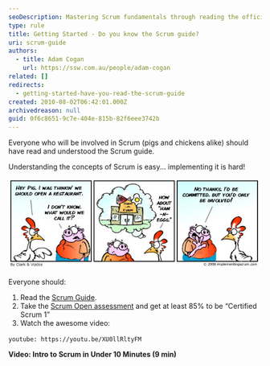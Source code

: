 ```yaml
---
seoDescription: Mastering Scrum fundamentals through reading the official guide and taking a certification assessment to unlock effective team collaboration.
type: rule
title: Getting Started - Do you know the Scrum guide?
uri: scrum-guide
authors:
  - title: Adam Cogan
    url: https://ssw.com.au/people/adam-cogan
related: []
redirects:
  - getting-started-have-you-read-the-scrum-guide
created: 2010-08-02T06:42:01.000Z
archivedreason: null
guid: 0f6c8651-9c7e-404e-815b-82f6eee3742b
---
```


Everyone who will be involved in Scrum (pigs and chickens alike) should have read and understood the Scrum guide.

Understanding the concepts of Scrum is easy... implementing it is hard!

<!--endintro-->

![Figure: It's handy to know who the pigs and chickens are. The word "commit" and this silly chicken and pig story, were removed from the Scrum Guide 2011](ScrumChickenPig.jpg)

Everyone should:

1. Read the [Scrum Guide](https://www.scrumguides.org).
2. Take the [Scrum Open assessment](https://www.scrum.org/open-assessments/scrum-open) and get at least 85% to be “Certified Scrum 1”
3. Watch the awesome video:

`youtube: https://youtu.be/XU0llRltyFM`

**Video: Intro to Scrum in Under 10 Minutes (9 min)**

